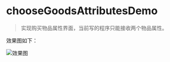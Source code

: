# chooseGoodsAttributesDemo

>实现购买物品属性界面，当前写的程序只能接收两个物品属性。

效果图如下：


![效果图](http://7xq2wz.com1.z0.glb.clouddn.com/%E8%B4%AD%E7%89%A9%E5%B1%9E%E6%80%A7%E9%80%89%E6%8B%A9.gif)
